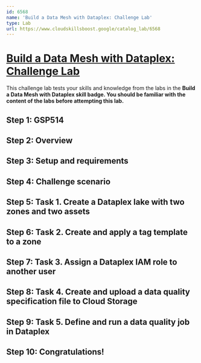 ```yaml
---
id: 6568
name: 'Build a Data Mesh with Dataplex: Challenge Lab'
type: Lab
url: https://www.cloudskillsboost.google/catalog_lab/6568
---
```


# [Build a Data Mesh with Dataplex: Challenge Lab](https://www.cloudskillsboost.google/catalog_lab/6568)

This challenge lab tests your skills and knowledge from the labs in the <b>Build a Data Mesh with Dataplex<b> skill badge. You should be familiar with the content of the labs before attempting this lab.

## Step 1: GSP514

## Step 2: Overview

## Step 3: Setup and requirements

## Step 4: Challenge scenario

## Step 5: Task 1. Create a Dataplex lake with two zones and two assets

## Step 6: Task 2. Create and apply a tag template to a zone

## Step 7: Task 3. Assign a Dataplex IAM role to another user

## Step 8: Task 4. Create and upload a data quality specification file to Cloud Storage

## Step 9: Task 5. Define and run a data quality job in Dataplex

## Step 10: Congratulations!
